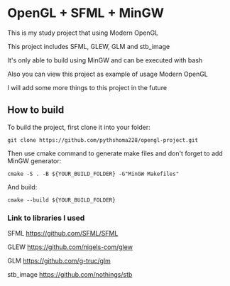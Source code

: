 # OpenGL + SFML + MinGW
This is my study project that using Modern OpenGL


This project includes SFML, GLEW, GLM and stb_image


It's only able to build using MinGW and can be executed with bash


Also you can view this project as example of usage Modern OpenGL


I will add some more things to this project in the future


## How to build
To build the project, first clone it into your folder:
```
git clone https://github.com/pythshoma228/opengl-project.git
```
Then use cmake command to generate make files and don't forget to add MinGW generator:
```
cmake -S . -B ${YOUR_BUILD_FOLDER} -G"MinGW Makefiles"
```
And build:
```
cmake --build ${YOUR_BUILD_FOLDER}
```

### Link to libraries I used

SFML https://github.com/SFML/SFML


GLEW https://github.com/nigels-com/glew


GLM https://github.com/g-truc/glm


stb_image https://github.com/nothings/stb
